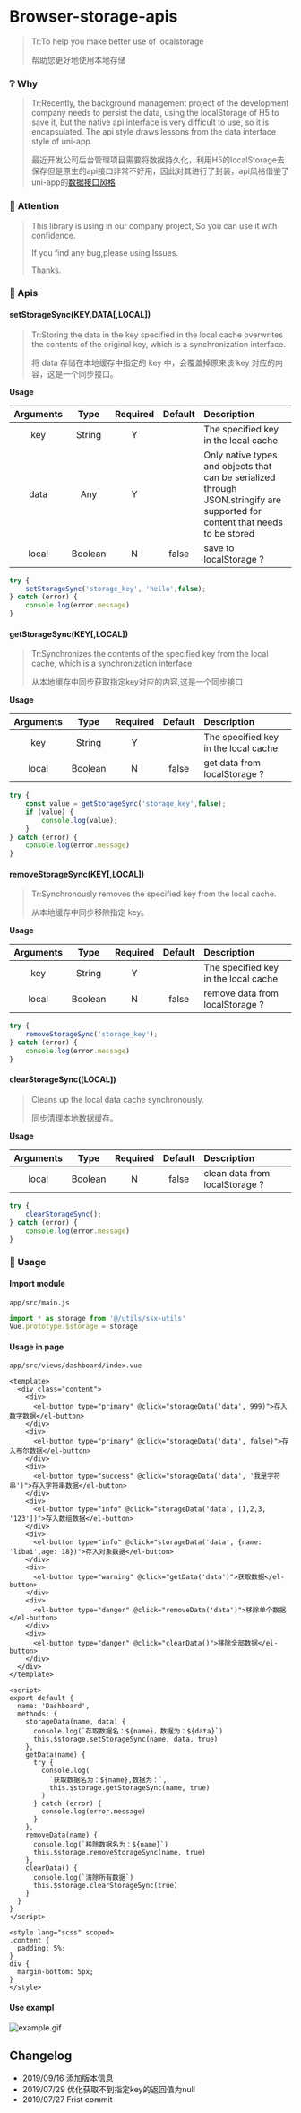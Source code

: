 # Browser-storage-apis

> Tr:To help you make better use of localstorage
>
> 帮助您更好地使用本地存储



###  ❔ Why

> Tr:Recently, the background management project of the development company needs to persist the data, using the localStorage of H5 to save it, but the native api interface is very difficult to use, so it is encapsulated. The api style draws lessons from the data interface style of uni-app.
>
> 最近开发公司后台管理项目需要将数据持久化，利用H5的localStorage去保存但是原生的api接口非常不好用，因此对其进行了封装，api风格借鉴了uni-app的[数据接口风格](https://uniapp.dcloud.io/api/storage/storage?id=setstoragesync)



### 🔔 **Attention**

> This library is using in our company project, So you can use it with confidence.
>
> If you find any bug,please using Issues.
>
> Thanks.



### 📄 Apis

#### setStorageSync(KEY,DATA[,LOCAL])

> Tr:Storing the data in the key specified in the local cache overwrites the contents of the original key, which is a synchronization interface.
>
> 将 data 存储在本地缓存中指定的 key 中，会覆盖掉原来该 key 对应的内容，这是一个同步接口。



**Usage**

| Arguments |  Type   | Required | Default | Description                                                  |
| :-------: | :-----: | :------: | :-----: | :----------------------------------------------------------- |
|    key    | String  |    Y     |         | The specified key in the local cache                         |
|   data    |   Any   |    Y     |         | Only native types and objects that can be serialized through JSON.stringify are supported for content that needs to be stored |
|   local   | Boolean |    N     |  false  | save to localStorage ?                                       |

```javascript
try {
    setStorageSync('storage_key', 'hello',false);
} catch (error) {
    console.log(error.message)
}
```





#### getStorageSync(KEY[,LOCAL])

> Tr:Synchronizes the contents of the specified key from the local cache, which is a synchronization interface
>
> 从本地缓存中同步获取指定key对应的内容,这是一个同步接口

**Usage**

| Arguments |  Type   | Required | Default | Description                          |
| :-------: | :-----: | :------: | :-----: | :----------------------------------- |
|    key    | String  |    Y     |         | The specified key in the local cache |
|   local   | Boolean |    N     |  false  | get data from localStorage ?         |

```javascript
try {
    const value = getStorageSync('storage_key',false);
    if (value) {
        console.log(value);
    }
} catch (error) {
    console.log(error.message)
}
```





#### removeStorageSync(KEY[,LOCAL])

> Tr:Synchronously removes the specified key from the local cache.
>
> 从本地缓存中同步移除指定 key。



**Usage**

| Arguments |  Type   | Required | Default | Description                          |
| :-------: | :-----: | :------: | :-----: | :----------------------------------- |
|    key    | String  |    Y     |         | The specified key in the local cache |
|   local   | Boolean |    N     |  false  | remove data from localStorage ?      |

```javascript
try {
    removeStorageSync('storage_key');
} catch (error) {
    console.log(error.message)
}
```





#### clearStorageSync([LOCAL])

> Cleans up the local data cache synchronously.
>
> 同步清理本地数据缓存。



**Usage**

| Arguments |  Type   | Required | Default | Description                    |
| :-------: | :-----: | :------: | :-----: | :----------------------------- |
|   local   | Boolean |    N     |  false  | clean data from localStorage ? |

```javascript
try {
    clearStorageSync();
} catch (error) {
    console.log(error.message)
}
```





### 🔨 Usage

#### Import module

`app/src/main.js`

```javascript
import * as storage from '@/utils/ssx-utils'
Vue.prototype.$storage = storage
```

#### Usage in page

`app/src/views/dashboard/index.vue`

```vue
<template>
  <div class="content">
    <div>
      <el-button type="primary" @click="storageData('data', 999)">存入数字数据</el-button>
    </div>
    <div>
      <el-button type="primary" @click="storageData('data', false)">存入布尔数据</el-button>
    </div>
    <div>
      <el-button type="success" @click="storageData('data', '我是字符串')">存入字符串数据</el-button>
    </div>
    <div>
      <el-button type="info" @click="storageData('data', [1,2,3, '123'])">存入数组数据</el-button>
    </div>
    <div>
      <el-button type="info" @click="storageData('data', {name: 'libai',age: 18})">存入对象数据</el-button>
    </div>
    <div>
      <el-button type="warning" @click="getData('data')">获取数据</el-button>
    </div>
    <div>
      <el-button type="danger" @click="removeData('data')">移除单个数据</el-button>
    </div>
    <div>
      <el-button type="danger" @click="clearData()">移除全部数据</el-button>
    </div>
  </div>
</template>

<script>
export default {
  name: 'Dashboard',
  methods: {
    storageData(name, data) {
      console.log(`存取数据名：${name}，数据为：${data}`)
      this.$storage.setStorageSync(name, data, true)
    },
    getData(name) {
      try {
        console.log(
          `获取数据名为：${name},数据为：`,
          this.$storage.getStorageSync(name, true)
        )
      } catch (error) {
        console.log(error.message)
      }
    },
    removeData(name) {
      console.log(`移除数据名为：${name}`)
      this.$storage.removeStorageSync(name, true)
    },
    clearData() {
      console.log(`清除所有数据`)
      this.$storage.clearStorageSync(true)
    }
  }
}
</script>

<style lang="scss" scoped>
.content {
  padding: 5%;
}
div {
  margin-bottom: 5px;
}
</style>

```



#### Use exampl

![example.gif](example.gif)





## Changelog

- 2019/09/16 添加版本信息
- 2019/07/29 优化获取不到指定key的返回值为null
- 2019/07/27 Frist commit